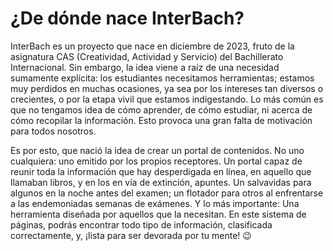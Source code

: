 # ¿De dónde nace InterBach?
InterBach es un proyecto que nace en diciembre de 2023, fruto de la asignatura CAS (Creatividad, Actividad y Servicio) del Bachillerato Internacional.
Sin embargo, la idea viene a raíz de una necesidad sumamente explícita: los estudiantes necesitamos herramientas; estamos muy perdidos en muchas ocasiones, ya sea por los intereses tan diversos o crecientes, o por la etapa vivil que estamos indigestando.
Lo más común es que no tengamos idea de cómo aprender, de cómo estudiar,  ni acerca de cómo recopilar la información. Esto provoca una gran falta de motivación para todos nosotros.

Es por esto, que nació la idea de crear un portal de contenidos. 
No uno cualquiera: uno emitido por los propios receptores. Un portal capaz de reunir toda la información que hay desperdigada en línea, en aquello que llamaban libros, y en los en vía de extinción, apuntes. 
Un salvavidas para algunos en la noche antes del examen; un flotador para otros al enfrentarse a las endemoniadas semanas de exámenes. Y lo más importante: Una herramienta diseñada por aquellos que la necesitan.
En este sistema de páginas, podrás encontrar todo tipo de información, clasificada correctamente, y, ¡lista para ser devorada por tu mente! 😉
